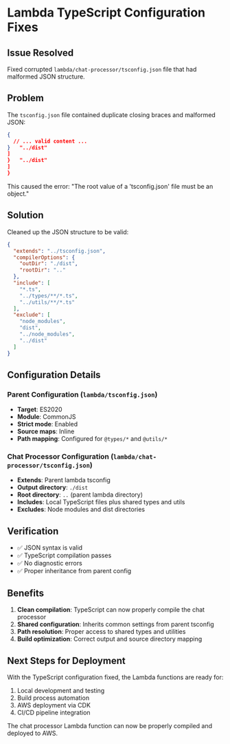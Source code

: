 # Lambda TypeScript Configuration Fixes

## Issue Resolved
Fixed corrupted `lambda/chat-processor/tsconfig.json` file that had malformed JSON structure.

## Problem
The `tsconfig.json` file contained duplicate closing braces and malformed JSON:
```json
{
  // ... valid content ...
}   "../dist"
]
}   "../dist"
]
}
```

This caused the error: "The root value of a 'tsconfig.json' file must be an object."

## Solution
Cleaned up the JSON structure to be valid:
```json
{
  "extends": "../tsconfig.json",
  "compilerOptions": {
    "outDir": "./dist",
    "rootDir": ".."
  },
  "include": [
    "*.ts",
    "../types/**/*.ts",
    "../utils/**/*.ts"
  ],
  "exclude": [
    "node_modules",
    "dist",
    "../node_modules",
    "../dist"
  ]
}
```

## Configuration Details

### Parent Configuration (`lambda/tsconfig.json`)
- **Target**: ES2020
- **Module**: CommonJS
- **Strict mode**: Enabled
- **Source maps**: Inline
- **Path mapping**: Configured for `@types/*` and `@utils/*`

### Chat Processor Configuration (`lambda/chat-processor/tsconfig.json`)
- **Extends**: Parent lambda tsconfig
- **Output directory**: `./dist`
- **Root directory**: `..` (parent lambda directory)
- **Includes**: Local TypeScript files plus shared types and utils
- **Excludes**: Node modules and dist directories

## Verification
- ✅ JSON syntax is valid
- ✅ TypeScript compilation passes
- ✅ No diagnostic errors
- ✅ Proper inheritance from parent config

## Benefits
1. **Clean compilation**: TypeScript can now properly compile the chat processor
2. **Shared configuration**: Inherits common settings from parent tsconfig
3. **Path resolution**: Proper access to shared types and utilities
4. **Build optimization**: Correct output and source directory mapping

## Next Steps for Deployment
With the TypeScript configuration fixed, the Lambda functions are ready for:
1. Local development and testing
2. Build process automation
3. AWS deployment via CDK
4. CI/CD pipeline integration

The chat processor Lambda function can now be properly compiled and deployed to AWS.